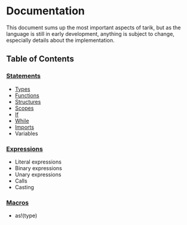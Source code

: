 # Documentation

This document sums up the most important aspects of tarik, but as the language is still in early development, anything
is subject to change, especially details about the implementation.

## Table of Contents

### [Statements](statements)

 - [Types](statements/Types.md)
 - [Functions](statements/Functions.md)
 - [Structures](statements/Structures.md)
 - [Scopes](statements/Scopes.md)
 - [If](statements/If.md)
 - [While](statements/While.md)
 - [Imports](statements/Imports.md)
 - Variables

### [Expressions](expressions)

 - Literal expressions
 - Binary expressions
 - Unary expressions
 - Calls
 - Casting

### [Macros](macros)

 - as!(type)
